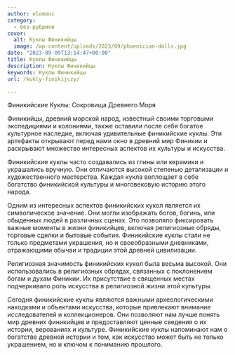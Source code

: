 ```yaml
---
author: olomouc
category:
  - без-рубрики
cover:
  alt: Куклы Финикийцы
  image: /wp-content/uploads/2023/09/phoenician-dolls.jpg
date: "2023-09-09T13:14:47+00:00"
title: Куклы Финикийцы
description: Куклы Финикийцы
keywords: Куклы Финикийцы
url: /kukly-finikijczy/

---
```

Финикийские Куклы: Сокровища Древнего Моря

Финикийцы, древний морской народ, известный своими торговыми экспедициями и колониями, также оставили после себя богатое культурное наследие, включая удивительные финикийские куклы. Эти артефакты открывают перед нами окно в древний мир Финикии и раскрывают множество интересных аспектов их культуры и искусства.

Финикийские куклы часто создавались из глины или керамики и украшались вручную. Они отличаются высокой степенью детализации и художественного мастерства. Каждая кукла воплощает в себе богатство финикийской культуры и многовековую историю этого народа.

Одним из интересных аспектов финикийских кукол является их символическое значение. Они могли изображать богов, богинь, или обыденных людей в различных сценах. Это позволяло фиксировать важные моменты в жизни финикийцев, включая религиозные обряды, торговые сделки и бытовые события. Финикийские куклы стали не только предметами украшения, но и своеобразными дневниками, отражающими обычаи и традиции этой древней цивилизации.

Религиозная значимость финикийских кукол была весьма высокой. Они использовались в религиозных обрядах, связанных с поклонением богам и духам Финикии. Их присутствие в священных местах подчеркивало роль искусства в религиозной жизни этой культуры.

Сегодня финикийские куклы являются важными археологическими находками и объектами искусства, которые привлекают внимание исследователей и коллекционеров. Они позволяют нам лучше понять мир древних финикийцев и предоставляют ценные сведения о их истории, верованиях и культуре. Финикийские куклы напоминают нам о богатстве древней истории и том, как искусство может быть не только украшением, но и ключом к пониманию прошлого.
